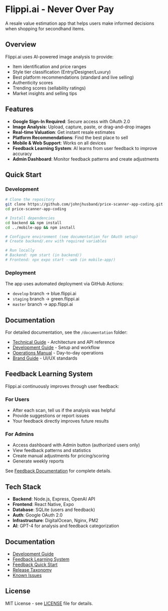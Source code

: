 # Flippi.ai - Never Over Pay

A resale value estimation app that helps users make informed decisions when shopping for secondhand items.

## Overview

Flippi.ai uses AI-powered image analysis to provide:
- Item identification and price ranges
- Style tier classification (Entry/Designer/Luxury)
- Best platform recommendations (standard and live selling)
- Authenticity scores
- Trending scores (sellability ratings)
- Market insights and selling tips

## Features

- **Google Sign-In Required**: Secure access with OAuth 2.0
- **Image Analysis**: Upload, capture, paste, or drag-and-drop images
- **Real-time Valuation**: Get instant resale estimates
- **Platform Recommendations**: Find the best place to sell
- **Mobile & Web Support**: Works on all devices
- **Feedback Learning System**: AI learns from user feedback to improve accuracy
- **Admin Dashboard**: Monitor feedback patterns and create adjustments

## Quick Start

### Development

```bash
# Clone the repository
git clone https://github.com/johnjhusband/price-scanner-app-coding.git
cd price-scanner-app-coding

# Install dependencies
cd backend && npm install
cd ../mobile-app && npm install

# Configure environment (see documentation for OAuth setup)
# Create backend/.env with required variables

# Run locally
# Backend: npm start (in backend/)
# Frontend: npx expo start --web (in mobile-app/)
```

### Deployment

The app uses automated deployment via GitHub Actions:
- `develop` branch → blue.flippi.ai
- `staging` branch → green.flippi.ai
- `master` branch → app.flippi.ai

## Documentation

For detailed documentation, see the `/documentation` folder:
- [Technical Guide](documentation/TECHNICAL-GUIDE.md) - Architecture and API reference
- [Development Guide](documentation/DEVELOPMENT-GUIDE.md) - Setup and workflow
- [Operations Manual](documentation/OPERATIONS-MANUAL.md) - Day-to-day operations
- [Brand Guide](documentation/BRAND-GUIDE.md) - UI/UX standards

## Feedback Learning System

Flippi.ai continuously improves through user feedback:

### For Users
- After each scan, tell us if the analysis was helpful
- Provide suggestions or report issues
- Your feedback directly improves future results

### For Admins
- Access dashboard with Admin button (authorized users only)
- View feedback patterns and statistics
- Create manual adjustments for pricing/scoring
- Generate weekly reports

See [Feedback Documentation](./docs/FEEDBACK-LEARNING-SYSTEM.md) for complete details.

## Tech Stack

- **Backend**: Node.js, Express, OpenAI API
- **Frontend**: React Native, Expo
- **Database**: SQLite (users and feedback)
- **Auth**: Google OAuth 2.0
- **Infrastructure**: DigitalOcean, Nginx, PM2
- **AI**: GPT-4 for analysis and feedback categorization

## Documentation

- [Development Guide](./docs/DEVELOPMENT-GUIDE.md)
- [Feedback Learning System](./docs/FEEDBACK-LEARNING-SYSTEM.md)
- [Feedback Quick Start](./docs/FEEDBACK-README.md)
- [Release Taxonomy](./docs/RELEASE-TAXONOMY.md)
- [Known Issues](./docs/ISSUE-122-127-128-COMPLETE.md)

## License

MIT License - see [LICENSE](LICENSE) file for details.
